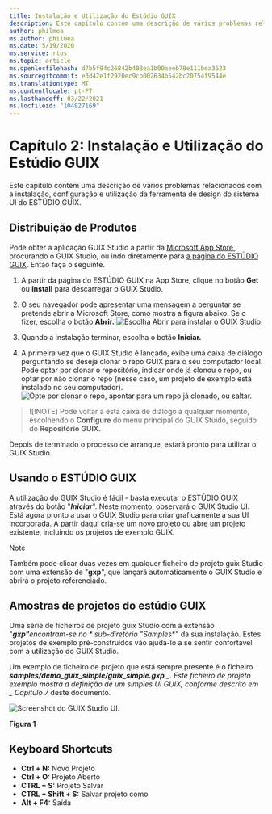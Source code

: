 ```yaml
---
title: Instalação e Utilização do Estúdio GUIX
description: Este capítulo contém uma descrição de vários problemas relacionados com a instalação, configuração e utilização da ferramenta de design do sistema UI do ESTÚDIO GUIX.
author: philmea
ms.author: philmea
ms.date: 5/19/2020
ms.service: rtos
ms.topic: article
ms.openlocfilehash: d7b5f94c26842b408ea1b00aeeb78e111bea3623
ms.sourcegitcommit: e3d42e1f2920ec9cb002634b542bc20754f9544e
ms.translationtype: MT
ms.contentlocale: pt-PT
ms.lasthandoff: 03/22/2021
ms.locfileid: "104827169"
---
```

# <a name="chapter-2-installation-and-use-of-guix-studio"></a>Capítulo 2: Instalação e Utilização do Estúdio GUIX

Este capítulo contém uma descrição de vários problemas relacionados com a instalação, configuração e utilização da ferramenta de design do sistema UI do ESTÚDIO GUIX. 

## <a name="product-distribution"></a>Distribuição de Produtos

Pode obter a aplicação GUIX Studio a partir da [Microsoft App Store,](https://microsoft.com/store/apps) procurando o GUIX Studio, ou indo diretamente para [a página do ESTÚDIO GUIX](https://www.microsoft.com/p/azure-rtos-guix-studio/9pbm1k1r7q0f?activetab=pivot:overviewtab). Então faça o seguinte.

1. A partir da página do ESTÚDIO GUIX na App Store, clique no botão **Get** ou **Install** para descarregar o GUIX Studio.

1. O seu navegador pode apresentar uma mensagem a perguntar se pretende abrir a Microsoft Store, como mostra a figura abaixo. Se o fizer, escolha o botão **Abrir.**
![Escolha Abrir para instalar o GUIX Studio.](./media/guix-studio/open-ms-store.png)

1. Quando a instalação terminar, escolha o botão **Iniciar.**

1. A primeira vez que o GUIX Studio é lançado, exibe uma caixa de diálogo perguntando se deseja clonar o repo GUIX para o seu computador local. Pode optar por clonar o repositório, indicar onde já clonou o repo, ou optar por não clonar o repo (nesse caso, um projeto de exemplo está instalado no seu computador).
![Opte por clonar o repo, apontar para um repo já clonado, ou saltar.](./media/guix-studio/clone-repo.png)

> ![!NOTE]
> Pode voltar a esta caixa de diálogo a qualquer momento, escolhendo o **Configure** do menu principal do GUIX Stuido, seguido do **Repositório GUIX.**

Depois de terminado o processo de arranque, estará pronto para utilizar o GUIX Studio.

## <a name="using-guix-studio"></a>Usando o ESTÚDIO GUIX

A utilização do GUIX Studio é fácil - basta executar o ESTÚDIO GUIX através do botão "***Iniciar***". Neste momento, observará o GUIX Studio UI. Está agora pronto a usar o GUIX Studio para criar graficamente a sua UI incorporada. A partir daqui cria-se um novo projeto ou abre um projeto existente, incluindo os projetos de exemplo GUIX.

> [!NOTE]
> Também pode clicar duas vezes em qualquer ficheiro de projeto guix Studio com uma extensão de "**gxp**", que lançará automaticamente o GUIX Studio e abrirá o projeto referenciado.

## <a name="guix-studio-project-samples"></a>Amostras de projetos do estúdio GUIX

Uma série de ficheiros de projeto guix Studio com a extensão "***gxp"**_encontram-se no_ * sub-diretório "_Samples_**" da sua instalação. Estes projetos de exemplo pré-construídos vão ajudá-lo a se sentir confortável com a utilização do GUIX Studio.

Um exemplo de ficheiro de projeto que está sempre presente é o ficheiro ***samples/demo_guix_simple/guix_simple.gxp** _. Este ficheiro de projeto exemplo mostra a definição de um simples UI GUIX, conforme descrito em _ *_Capítulo 7_** deste documento.

![Screenshot do GUIX Studio UI.](./media/guix-studio/image_10.png)

**Figura 1**

## <a name="keyboard-shortcuts"></a>Keyboard Shortcuts

- **Ctrl + N:** Novo Projeto
- **Ctrl + O:** Projeto Aberto
- **CTRL + S:** Projeto Salvar
- **CTRL + Shift + S:** Salvar projeto como
- **Alt + F4:** Saída
